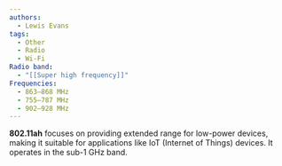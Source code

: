 ```yaml
---
authors:
  - Lewis Evans
tags:
  - Other
  - Radio
  - Wi-Fi
Radio band:
  - "[[Super high frequency]]"
Frequencies:
  - 863–868 MHz
  - 755–787 MHz
  - 902–928 MHz
---
```

**802.11ah** focuses on providing extended range for low-power devices, making it suitable for applications like IoT (Internet of Things) devices. It operates in the sub-1 GHz band.